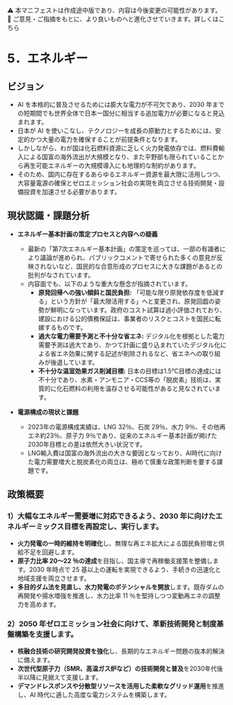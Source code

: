 ⚠️ 本マニフェストは作成途中版であり、内容は今後変更の可能性があります。  
💬 ご意見・ご指摘をもとに、より良いものへと進化させていきます。詳しくはこちら

# 5．エネルギー

## ビジョン

* AI を本格的に普及させるためには膨大な電力が不可欠であり、2030 年までの短期間でも世界全体で日本一国分に相当する追加電力が必要になると見込まれます。  
* 日本が AI を使いこなし、テクノロジーを成長の原動力とするためには、安定的かつ大量の電力を確保することが前提条件となります。  
* しかしながら、わが国は化石燃料資源に乏しく火力発電依存では、燃料費輸入による国富の海外流出が大規模となり、また平野部も限られていることから再生可能エネルギーの大規模導入にも地理的な制約があります。  
* そのため、国内に存在するあらゆるエネルギー資源を最大限に活用しつつ、大容量電源の確保とゼロエミッション社会の実現を両立させる技術開発・設備投資を加速させる必要があります。

## 現状認識・課題分析

* **エネルギー基本計画の策定プロセスと内容への疑義**  
  * 最新の「第7次エネルギー基本計画」の策定を巡っては、一部の有識者により議論が進められ、パブリックコメントで寄せられた多くの意見が反映されないなど、国民的な合意形成のプロセスに大きな課題があるとの批判がなされています。
  * 内容面でも、以下のような重大な懸念が指摘されています。
    * **原発回帰への強い傾斜と国民負担:** 「可能な限り原発依存度を低減する」という方針が「最大限活用する」へと変更され、原発回戯の姿勢が鮮明になっています。政府のコスト試算は過小評価されており、建設における公的債務保証は、事業者のリスクとコストを国民に転嫁するものです。
    * **過大な電力需要予測と不十分な省エネ:** デジタル化を根拠とした電力需要予測は過大であり、かつて計画に盛り込まれていたデジタル化による省エネ効果に関する記述が削除されるなど、省エネへの取り組みが後退しています。
    * **不十分な温室効果ガス削減目標:** 日本の目標は1.5℃目標の達成には不十分であり、水素・アンモニア・CCS等の「脱炭素」技術は、実質的に化石燃料の利用を温存させる可能性があると見なされています。

* **電源構成の現状と課題**  
  * 2023年の電源構成実績は、LNG 32％、石炭 29％、水力 9％、その他再エネ約23％、原子力 9％であり、従来のエネルギー基本計画が掲げた2030年目標との差は依然大きい状況です。
  * LNG輸入費は国富の海外流出の大きな要因となっており、AI時代に向けた電力需要増大と脱炭素化の両立は、極めて慎重な政策判断を要する課題です。


## 政策概要

  ### 1）大幅なエネルギー需要増に対応できるよう、2030 年に向けたエネルギーミックス目標を再設定し、実行します。 
  * **火力発電の一時的維持を明確化**し、無理な再エネ拡大による国民負担増と供給不足を回避します。  
  * **原子力比率 20〜22 ％の達成**を目指し、国主導で再稼働支援策を整備します。2030 年時点で 25 基以上の運転を実現できるよう、手続きの迅速化と地域支援を両立させます。  
  * **多目的ダム法を見直し、水力発電のポテンシャルを開放**します。既存ダムの再開発や揚水増強を推進し、水力比率 11 ％を堅持しつつ変動再エネの調整力を高めます。  
  ### 2）2050 年ゼロエミッション社会に向けて、革新技術開発と制度基盤構築を支援します。  
  * **核融合技術の研究開発投資を強化**し、長期的なエネルギー問題の抜本的解決に備えます。  
  * **次世代型原子力（SMR、高温ガス炉など）の技術開発と普及**を2030年代後半以降に見据えて支援します。  
  * **デマンドレスポンスや分散型リソースを活用した柔軟なグリッド運用**を推進し、AI 時代に適した高度な電力システムを構築します。


